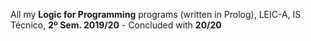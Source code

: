 All my **Logic for Programming** programs (written in Prolog), LEIC-A, IS Técnico, **2º Sem. 2019/20** - Concluded with **20/20**
